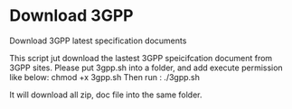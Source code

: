 # Download 3GPP
Download 3GPP latest specification documents

This script jut download the lastest 3GPP speicifcation document from 3GPP sites.
Please put 3gpp.sh into a folder, and add execute permission like below:
chmod +x 3gpp.sh 
Then run :
./3gpp.sh

It will download all zip, doc file into the same folder.
